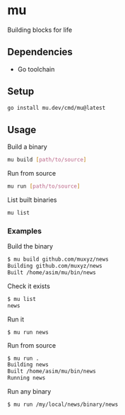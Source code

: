 # mu

Building blocks for life

## Dependencies

- Go toolchain

## Setup

```bash
go install mu.dev/cmd/mu@latest
```

## Usage

Build a binary

```bash
mu build [path/to/source]
```

Run from source

```bash
mu run [path/to/source]
```

List built binaries

```bash
mu list
```

### Examples

Build the binary
```bash
$ mu build github.com/muxyz/news
Building github.com/muxyz/news
Built /home/asim/mu/bin/news
```

Check it exists

```bash
$ mu list
news
```

Run it
```
$ mu run news
```

Run from source

```bash
$ mu run .
Building news
Built /home/asim/mu/bin/news
Running news
```

Run any binary
```bash
$ mu run /my/local/news/binary/news
```
